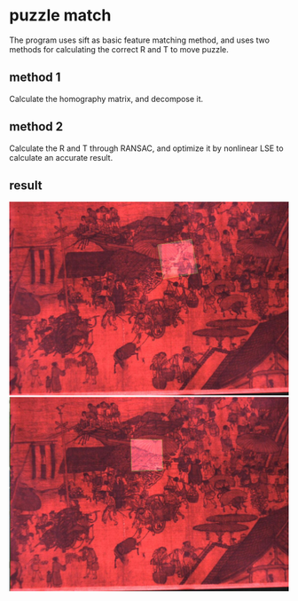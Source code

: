 # puzzle match
The program uses sift as basic feature matching method, and uses two methods for calculating the correct R and T to move puzzle.
## method 1 
Calculate the homography matrix, and decompose it.
## method 2
Calculate the R and T through RANSAC, and optimize it by nonlinear LSE to calculate an accurate result.
## result
![img](./results/fig1.jpg)
![img](./results/fig2.jpg)
